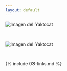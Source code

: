 ```yaml
---
layout: default
---
```


![Imagen del Yaktocat](https://octodex.github.com/images/yaktocat.png)

<br>

![Imagen del Yaktocat](https://octodex.github.com/images/yaktocat.png)

<br>

{% include 03-links.md %}

